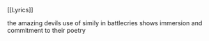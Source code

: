 [[Lyrics]]

the amazing devils use of simily in battlecries shows immersion and commitment to their poetry
